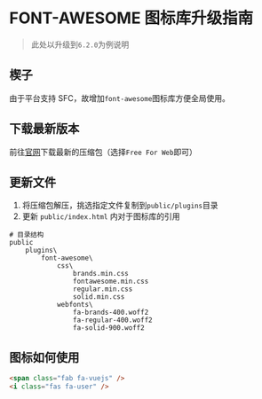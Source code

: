 # FONT-AWESOME 图标库升级指南
> 此处以升级到`6.2.0`为例说明

## 楔子

由于平台支持 SFC，故增加`font-awesome`图标库方便全局使用。

## 下载最新版本

前往[官网](https://fontawesome.com/download)下载最新的压缩包（选择`Free For Web`即可）

## 更新文件

1. 将压缩包解压，挑选指定文件复制到`public/plugins`目录
2. 更新 `public/index.html` 内对于图标库的引用

```text
# 目录结构
public
    plugins\
        font-awesome\
            css\     
                brands.min.css            
                fontawesome.min.css       
                regular.min.css           
                solid.min.css                        
            webfonts\              
                fa-brands-400.woff2  
                fa-regular-400.woff2 
                fa-solid-900.woff2   
```

## 图标如何使用

```html
<span class="fab fa-vuejs" />
<i class="fas fa-user" />
```
